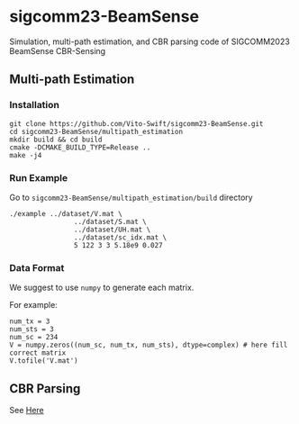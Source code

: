 # sigcomm23-BeamSense
Simulation, multi-path estimation, and CBR parsing code of SIGCOMM2023 BeamSense CBR-Sensing

## Multi-path Estimation
### Installation
```
git clone https://github.com/Vito-Swift/sigcomm23-BeamSense.git
cd sigcomm23-BeamSense/multipath_estimation
mkdir build && cd build
cmake -DCMAKE_BUILD_TYPE=Release ..
make -j4
```

### Run Example
Go to `sigcomm23-BeamSense/multipath_estimation/build` directory

```
./example ../dataset/V.mat \
                ../dataset/S.mat \
                ../dataset/UH.mat \
                ../dataset/sc_idx.mat \
                5 122 3 3 5.18e9 0.027
```

### Data Format
We suggest to use `numpy` to generate each matrix.

For example:
```
num_tx = 3
num_sts = 3
num_sc = 234
V = numpy.zeros((num_sc, num_tx, num_sts), dtype=complex) # here fill correct matrix 
V.tofile('V.mat')
```

## CBR Parsing
See [Here](CBR_parsing/README.md)